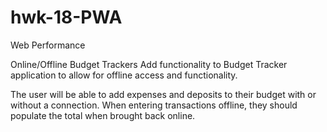 # hwk-18-PWA
Web Performance 

Online/Offline Budget Trackers
Add functionality to Budget Tracker application to allow for offline access and functionality.

The user will be able to add expenses and deposits to their budget with or without a connection. When entering transactions offline, they should populate the total when brought back online.









